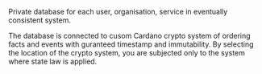 Private database for each user, organisation, service in eventually consistent system.

The database is connected to cusom Cardano crypto system of ordering facts and events with guranteed timestamp and immutability. By selecting the location of the crypto system, you are subjected only to the system where state law is applied.
